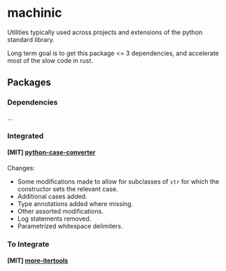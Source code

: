 # machinic

Utilities typically used across projects and extensions of the python standard library.

Long term goal is to get this package <= 3 dependencies, and accelerate most of the slow code in rust.

## Packages

### Dependencies

...

### Integrated

#### [MIT] [python-case-converter](https://github.com/chrisdoherty4/python-case-converter)

Changes:

- Some modifications made to allow for subclasses of `str` for which the constructor sets the relevant case.
- Additional cases added.
- Type annotations added where missing.
- Other assorted modifications.
- Log statements removed.
- Parametrized whitespace delimiters.


### To Integrate

#### [MIT] [more-itertools](https://github.com/more-itertools/more-itertools)


<!--
Maybe will add, but probably split into separate project:

- [cryptography](https://github.com/pyca/cryptography)
- [scipy](https://github.com/scipy/scipy)
- [sympy](https://github.com/sympy/sympy)
- [numpy](https://github.com/numpy/numpy)
- [pendulum](?)

## References

- [superstring]()
- [adict]()

-->